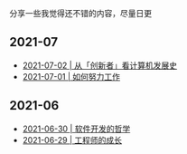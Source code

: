 分享一些我觉得还不错的内容，尽量日更

## 2021-07
- [2021-07-02 | 从「创新者」看计算机发展史](https://github.com/lzyy/telescope/discussions/5)
- [2021-07-01 | 如何努力工作](https://github.com/lzyy/telescope/discussions/4)

## 2021-06
- [2021-06-30 | 软件开发的哲学](https://github.com/lzyy/telescope/discussions/2)
- [2021-06-29 | 工程师的成长](https://github.com/lzyy/telescope/discussions/1)
